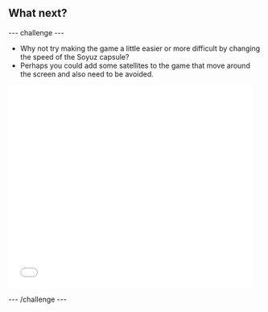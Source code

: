 ## What next?
--- challenge ---
- Why not try making the game a little easier or more difficult by changing the speed of the Soyuz capsule?
- Perhaps you could add some satellites to the game that move around the screen and also need to be avoided.

<iframe allowtransparency="true" width="485" height="402" src="//scratch.mit.edu/projects/embed/138408971/?autostart=false" frameborder="0" allowfullscreen></iframe>
    
--- /challenge ---
